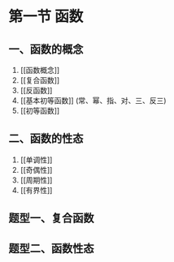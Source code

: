 # 第一节 函数

## 一、函数的概念
1. [[函数概念]]
2. [[复合函数]]
3. [[反函数]]
4. [[基本初等函数]] (常、幂、指、对、三、反三)
5. [[初等函数]]

## 二、函数的性态
1. [[单调性]]
2. [[奇偶性]]
3. [[周期性]]
4. [[有界性]]

## 题型一、复合函数

## 题型二、函数性态
